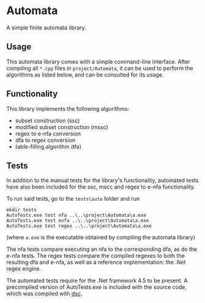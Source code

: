 # Automata
A simple finite automata library.

## Usage
This automata library comes with a simple command-line interface.
After compiling all `*.cpp` files in `project/Automata`, it can be used to 
perform the algorithms as listed below, and can be consulted for its usage.

## Functionality
This library implements the following algorithms:
 * subset construction (ssc)
 * modified subset construction (mssc)
 * regex to e-nfa conversion
 * dfa to regex conversion
 * table-filling algorithm (tfa)
 
## Tests
In addition to the manual tests for the library's functionality, automated tests
have also been included for the ssc, mscc and regex to e-nfa functionality.

To run said tests, go to the `tests\auto` folder and run 

    mkdir tests
    AutoTests.exe test nfa ..\..\project\Automata\a.exe
    AutoTests.exe test enfa ..\..\project\Automata\a.exe
    AutoTests.exe test regex ..\..\project\Automata\a.exe
    
(where `a.exe` is the executable obtained by compiling the automata library)

The nfa tests compare executing an nfa to the corresponding dfa, as do the e-nfa tests.
The regex tests compare the compiled regexes to both the resulting dfa and e-nfa, as well as
a reference implementation: the .Net regex engine.

The automated tests require for the .Net framework 4.5 to be present.
A precompiled version of AutoTests.exe is included with the source code, which was compiled
with [dsc](https://github.com/jonathanvdc/Flame/releases).
